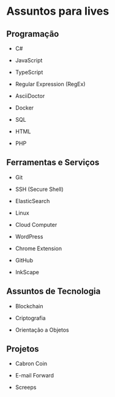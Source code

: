 # Assuntos para lives

## Programação

* C#

* JavaScript

* TypeScript

* Regular Expression (RegEx)

* AsciiDoctor

* Docker

* SQL

* HTML

* PHP

## Ferramentas e Serviços

* Git

* SSH (Secure Shell)

* ElasticSearch

* Linux

* Cloud Computer

* WordPress

* Chrome Extension

* GitHub

* InkScape

## Assuntos de Tecnologia

* Blockchain

* Criptografia

* Orientação a Objetos

## Projetos

* Cabron Coin

* E-mail Forward

* Screeps
